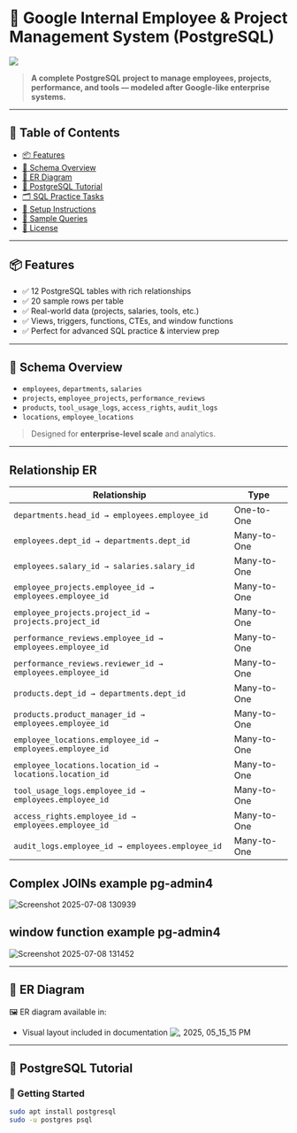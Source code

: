 # 🏢 Google Internal Employee & Project Management System (PostgreSQL)

<img src="https://pngimg.com/uploads/google/google_PNG19625.png" />

> **A complete PostgreSQL project to manage employees, projects, performance, and tools — modeled after Google-like enterprise systems.**

---

## 📑 Table of Contents
- [📦 Features](#-features)
- [🧱 Schema Overview](#-schema-overview)
- [🧩 ER Diagram](#-er-diagram)
- [📘 PostgreSQL Tutorial](#-postgresql-tutorial)
- [🗂️ SQL Practice Tasks](#-sql-practice-tasks)
- [🚀 Setup Instructions](#-setup-instructions)
- [🧪 Sample Queries](#-sample-queries)
- [📄 License](#-license)

---

## 📦 Features
- ✅ 12 PostgreSQL tables with rich relationships
- ✅ 20 sample rows per table
- ✅ Real-world data (projects, salaries, tools, etc.)
- ✅ Views, triggers, functions, CTEs, and window functions
- ✅ Perfect for advanced SQL practice & interview prep

---

## 🧱 Schema Overview

- `employees`, `departments`, `salaries`
- `projects`, `employee_projects`, `performance_reviews`
- `products`, `tool_usage_logs`, `access_rights`, `audit_logs`
- `locations`, `employee_locations`

> Designed for **enterprise-level scale** and analytics.

---
## Relationship   ER

| Relationship                                              | Type        |
| --------------------------------------------------------- | ----------- |
| `departments.head_id → employees.employee_id`             | One-to-One  |
| `employees.dept_id → departments.dept_id`                 | Many-to-One |
| `employees.salary_id → salaries.salary_id`                | Many-to-One |
| `employee_projects.employee_id → employees.employee_id`   | Many-to-One |
| `employee_projects.project_id → projects.project_id`      | Many-to-One |
| `performance_reviews.employee_id → employees.employee_id` | Many-to-One |
| `performance_reviews.reviewer_id → employees.employee_id` | Many-to-One |
| `products.dept_id → departments.dept_id`                  | Many-to-One |
| `products.product_manager_id → employees.employee_id`     | Many-to-One |
| `employee_locations.employee_id → employees.employee_id`  | Many-to-One |
| `employee_locations.location_id → locations.location_id`  | Many-to-One |
| `tool_usage_logs.employee_id → employees.employee_id`     | Many-to-One |
| `access_rights.employee_id → employees.employee_id`       | Many-to-One |
| `audit_logs.employee_id → employees.employee_id`          | Many-to-One |



## Complex JOINs example pg-admin4




![Screenshot 2025-07-08 130939](https://github.com/user-attachments/assets/c2ba0745-e9a4-4dd1-a3ae-bcdc9f452fc6)



##  window function example pg-admin4
![Screenshot 2025-07-08 131452](https://github.com/user-attachments/assets/79d9a244-3200-4ee4-afa2-14144c33f9d5)


---

## 🧩 ER Diagram

🖼️ ER diagram available in:

- Visual layout included in documentation
![, 2025, 05_15_15 PM](https://github.com/user-attachments/assets/984ef62a-dff0-4da0-9121-fb4031f0dc10)


---

## 📘 PostgreSQL Tutorial

### 🔰 Getting Started
```bash
sudo apt install postgresql
sudo -u postgres psql
